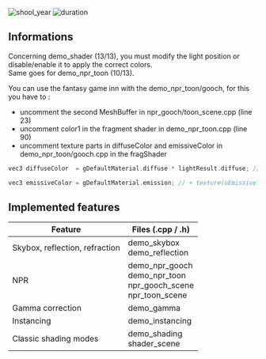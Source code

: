 ![shool_year](https://img.shields.io/badge/shool_year-second-blue)
![duration](https://img.shields.io/badge/duration-3_weeks-blue)  

## **Informations**

Concerning demo_shader (13/13), you must modify the light position or disable/enable it to apply the correct colors.  
Same goes for demo_npr_toon (10/13).

You can use the fantasy game inn with the demo_npr_toon/gooch, for this you have to :
- uncomment the second MeshBuffer in npr_gooch/toon_scene.cpp (line 23)
- uncomment color1 in the fragment shader in demo_npr_toon.cpp (line 90)
- uncomment texture parts in diffuseColor and emissiveColor in demo_npr_toon/gooch.cpp
in the fragShader
``` c++       
vec3 diffuseColor  = gDefaultMaterial.diffuse * lightResult.diffuse; // * texture(uDiffuseTexture, vUV).rgb;
```
```c++
vec3 emissiveColor = gDefaultMaterial.emission; // + texture(uEmissiveTexture, vUV).rgb;
```

## **Implemented features**

Feature                            | Files (.cpp / .h)
-------                            | ------
Skybox, reflection, refraction     | demo_skybox <br> demo_reflection
NPR                                | demo_npr_gooch<br>demo_npr_toon <br>                                  npr_gooch_scene<br>npr_toon_scene
Gamma correction                   | demo_gamma
Instancing                         | demo_instancing
Classic shading modes              | demo_shading <br> shader_scene
